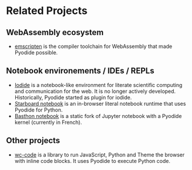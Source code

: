 # Related Projects

## WebAssembly ecosystem

- [emscripten](https://emscripten.org/) is the compiler toolchain for WebAssembly
  that made Pyodide possible.

## Notebook environements / IDEs / REPLs

 - [Iodide](https://github.com/iodide-project/iodide) is a notebook-like
   environment for literate scientific computing and communication for the
   web. It is no longer actively developed. Historically, Pyodide started
   as plugin for iodide.
 - [Starboard notebook](https://github.com/gzuidhof/starboard-notebook) is an
   in-browser literal notebook runtime that uses Pyodide for Python.
 - [Basthon notebook](https://notebook.basthon.fr/) is a static fork of Jupyter
   notebook with a Pyodide kernel (currently in French).

## Other projects

- [wc-code](https://github.com/vanillawc/wc-code) is a library to run
  JavaScript, Python and Theme the browser with inline code blocks.
  It uses Pyodide to execute Python code.

